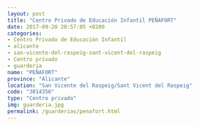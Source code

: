 ```yaml
---
layout: post
title: "Centro Privado de Educación Infantil PEÑAFORT"
date: 2017-09-20 20:57:05 +0200
categories:
- Centro Privado de Educación Infantil
- alicante
- san-vicente-del-raspeig-sant-vicent-del-raspeig
- Centro privado
- guarderia
name: "PEÑAFORT"
province: "Alicante"
location: "San Vicente del Raspeig/Sant Vicent del Raspeig"
code: "3014356"
type: "Centro privado"
img: guarderia.jpg
permalink: /guarderias/penafort.html
---
```

